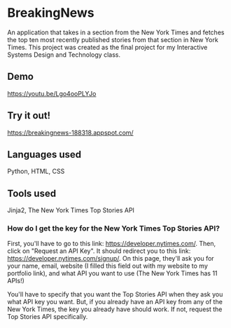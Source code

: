 # BreakingNews

An application that takes in a section from the New York Times and fetches the top ten most recently published stories from that section in New York Times. This project was created as the final project for my Interactive Systems Design and Technology class.

## Demo
https://youtu.be/Lgo4ooPLYJo

## Try it out!
https://breakingnews-188318.appspot.com/ 

## Languages used
Python, HTML, CSS

## Tools used
Jinja2, The New York Times Top Stories API

### How do I get the key for the New York Times Top Stories API?
First, you'll have to go to this link: https://developer.nytimes.com/. Then, click on "Request an API Key". It should redirect you to this link: https://developer.nytimes.com/signup/. On this page, they'll ask you for your name, email, website (I filled this field out with my website to my portfolio link), and what API you want to use (The New York Times has 11 APIs!)

You'll have to specify that you want the Top Stories API when they ask you what API key you want. But, if you already have an API key from any of the New York Times, the key you already have should work. If not, request the Top Stories API specifically. 
